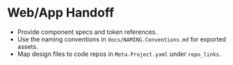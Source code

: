 # Web/App Handoff

- Provide component specs and token references.
- Use the naming conventions in `docs/NAMING.Conventions.md` for exported assets.
- Map design files to code repos in `Meta.Project.yaml` under `repo_links`.
